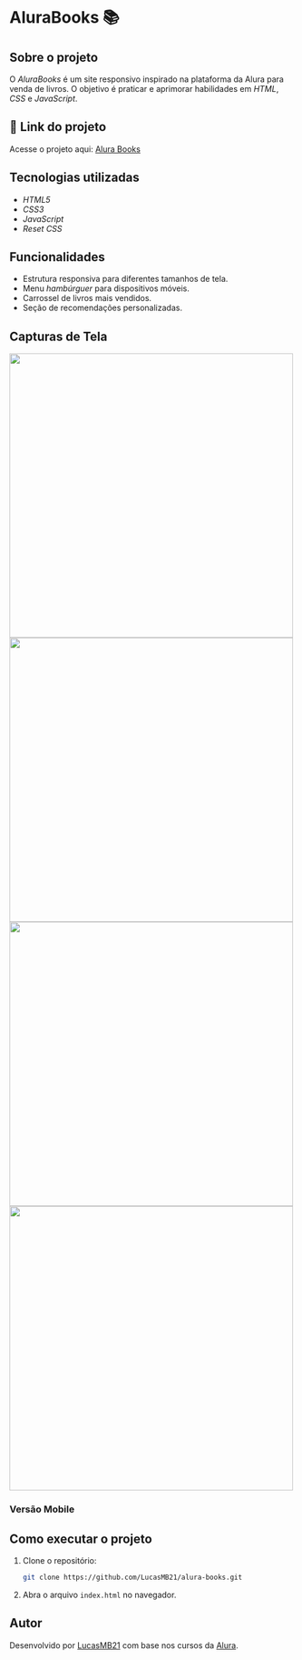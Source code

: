 # AluraBooks 📚

## Sobre o projeto

O *AluraBooks* é um site responsivo inspirado na plataforma da Alura para venda de livros. O objetivo é praticar e aprimorar habilidades em *HTML*, *CSS* e *JavaScript*.

## 🔗 Link do projeto  
Acesse o projeto aqui: [Alura Books](https://lucasmb21.github.io/alura-books/)  


## Tecnologias utilizadas

- *HTML5*
- *CSS3*
- *JavaScript*
- *Reset CSS*

## Funcionalidades

- Estrutura responsiva para diferentes tamanhos de tela.
- Menu *hambúrguer* para dispositivos móveis.
- Carrossel de livros mais vendidos.
- Seção de recomendações personalizadas.

## Capturas de Tela

<img src="https://github.com/user-attachments/assets/d6b0190c-588c-4cf5-b2e6-1aba971b87c5" width="500px" />
<img src="https://github.com/user-attachments/assets/b216a8f0-99e0-476d-95dc-1513e27b521d" width="500px" />

<img src="https://github.com/user-attachments/assets/54d5f994-fa19-4b5b-8c30-240579b23393" width="500px" />
<img src="https://github.com/user-attachments/assets/fec2639f-919d-483e-a0bd-f9ef1208b48e" width="500px" />




### Versão Mobile

## Como executar o projeto

1. Clone o repositório:
   ```bash
   git clone https://github.com/LucasMB21/alura-books.git
   ```
2. Abra o arquivo `index.html` no navegador.

## Autor

Desenvolvido por [LucasMB21](https://github.com/LucasMB21) com base nos cursos da [Alura](https://www.alura.com.br/).




